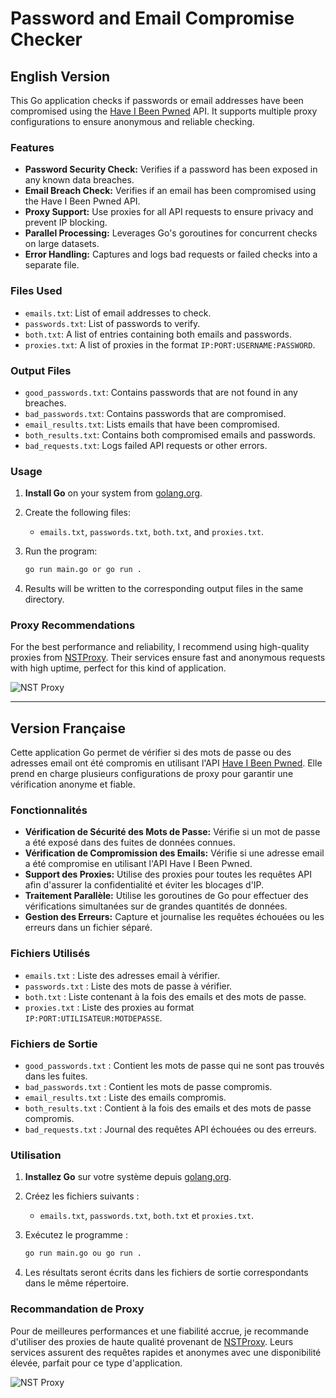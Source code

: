 # Password and Email Compromise Checker

## English Version

This Go application checks if passwords or email addresses have been compromised using the [Have I Been Pwned](https://haveibeenpwned.com) API. It supports multiple proxy configurations to ensure anonymous and reliable checking.

### Features

- **Password Security Check:** Verifies if a password has been exposed in any known data breaches.
- **Email Breach Check:** Verifies if an email has been compromised using the Have I Been Pwned API.
- **Proxy Support:** Use proxies for all API requests to ensure privacy and prevent IP blocking.
- **Parallel Processing:** Leverages Go's goroutines for concurrent checks on large datasets.
- **Error Handling:** Captures and logs bad requests or failed checks into a separate file.

### Files Used
- `emails.txt`: List of email addresses to check.
- `passwords.txt`: List of passwords to verify.
- `both.txt`: A list of entries containing both emails and passwords.
- `proxies.txt`: A list of proxies in the format `IP:PORT:USERNAME:PASSWORD`.

### Output Files
- `good_passwords.txt`: Contains passwords that are not found in any breaches.
- `bad_passwords.txt`: Contains passwords that are compromised.
- `email_results.txt`: Lists emails that have been compromised.
- `both_results.txt`: Contains both compromised emails and passwords.
- `bad_requests.txt`: Logs failed API requests or other errors.

### Usage

1. **Install Go** on your system from [golang.org](https://golang.org/dl/).
2. Create the following files:
   - `emails.txt`, `passwords.txt`, `both.txt`, and `proxies.txt`.
3. Run the program:
   ```bash
   go run main.go or go run .
   ```

4. Results will be written to the corresponding output files in the same directory.

### Proxy Recommendations

For the best performance and reliability, I recommend using high-quality proxies from [NSTProxy](https://www.nstproxy.com). Their services ensure fast and anonymous requests with high uptime, perfect for this kind of application.

![NST Proxy](https://media.discordapp.net/attachments/578191434411278346/1214530808283398204/Capture_decran_2024-03-05_a_12.11.15.png?ex=66d991f5&is=66d84075&hm=8993f1241f1806bb22b9e8c71d9aa37bba77e57655ce31a8783a2cb3958aa9f8&format=webp&quality=lossless&width=2566&height=206&)

---

## Version Française

Cette application Go permet de vérifier si des mots de passe ou des adresses email ont été compromis en utilisant l'API [Have I Been Pwned](https://haveibeenpwned.com). Elle prend en charge plusieurs configurations de proxy pour garantir une vérification anonyme et fiable.

### Fonctionnalités

- **Vérification de Sécurité des Mots de Passe:** Vérifie si un mot de passe a été exposé dans des fuites de données connues.
- **Vérification de Compromission des Emails:** Vérifie si une adresse email a été compromise en utilisant l'API Have I Been Pwned.
- **Support des Proxies:** Utilise des proxies pour toutes les requêtes API afin d'assurer la confidentialité et éviter les blocages d'IP.
- **Traitement Parallèle:** Utilise les goroutines de Go pour effectuer des vérifications simultanées sur de grandes quantités de données.
- **Gestion des Erreurs:** Capture et journalise les requêtes échouées ou les erreurs dans un fichier séparé.

### Fichiers Utilisés

- `emails.txt` : Liste des adresses email à vérifier.
- `passwords.txt` : Liste des mots de passe à vérifier.
- `both.txt` : Liste contenant à la fois des emails et des mots de passe.
- `proxies.txt` : Liste des proxies au format `IP:PORT:UTILISATEUR:MOTDEPASSE`.

### Fichiers de Sortie

- `good_passwords.txt` : Contient les mots de passe qui ne sont pas trouvés dans les fuites.
- `bad_passwords.txt` : Contient les mots de passe compromis.
- `email_results.txt` : Liste des emails compromis.
- `both_results.txt` : Contient à la fois des emails et des mots de passe compromis.
- `bad_requests.txt` : Journal des requêtes API échouées ou des erreurs.

### Utilisation

1. **Installez Go** sur votre système depuis [golang.org](https://golang.org/dl/).
2. Créez les fichiers suivants :
   - `emails.txt`, `passwords.txt`, `both.txt` et `proxies.txt`.
3. Exécutez le programme :
   ```bash
   go run main.go ou go run .
   ```

4. Les résultats seront écrits dans les fichiers de sortie correspondants dans le même répertoire.

### Recommandation de Proxy

Pour de meilleures performances et une fiabilité accrue, je recommande d'utiliser des proxies de haute qualité provenant de [NSTProxy](https://www.nstproxy.com). Leurs services assurent des requêtes rapides et anonymes avec une disponibilité élevée, parfait pour ce type d'application.

![NST Proxy](https://media.discordapp.net/attachments/578191434411278346/1214530808283398204/Capture_decran_2024-03-05_a_12.11.15.png?ex=66d991f5&is=66d84075&hm=8993f1241f1806bb22b9e8c71d9aa37bba77e57655ce31a8783a2cb3958aa9f8&format=webp&quality=lossless&width=2566&height=206&)